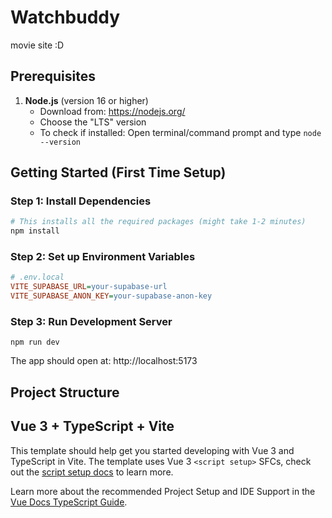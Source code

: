 # Watchbuddy 

movie site :D

## Prerequisites

1. **Node.js** (version 16 or higher)
   - Download from: https://nodejs.org/
   - Choose the "LTS" version
   - To check if installed: Open terminal/command prompt and type `node --version`

<!-- 2. **Git** 
   - Download from: https://git-scm.com/downloads
   - To check if installed: Type `git --version` in terminal -->


## Getting Started (First Time Setup)


### Step 1: Install Dependencies

```bash
# This installs all the required packages (might take 1-2 minutes)
npm install
```

### Step 2: Set up Environment Variables

```ini
# .env.local
VITE_SUPABASE_URL=your-supabase-url
VITE_SUPABASE_ANON_KEY=your-supabase-anon-key
```

### Step 3: Run Development Server
```
npm run dev
```
The app should open at: http://localhost:5173


## Project Structure

## Vue 3 + TypeScript + Vite

This template should help get you started developing with Vue 3 and TypeScript in Vite. The template uses Vue 3 `<script setup>` SFCs, check out the [script setup docs](https://v3.vuejs.org/api/sfc-script-setup.html#sfc-script-setup) to learn more.

Learn more about the recommended Project Setup and IDE Support in the [Vue Docs TypeScript Guide](https://vuejs.org/guide/typescript/overview.html#project-setup).
